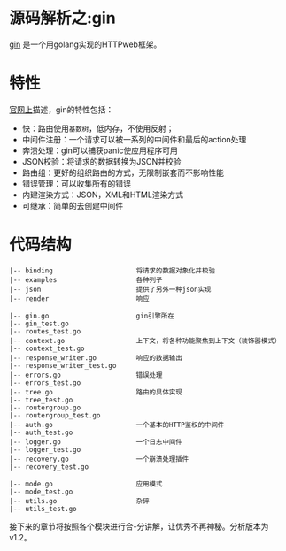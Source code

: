 # 源码解析之:gin

[gin](https://github.com/gin-gonic/gin) 是一个用golang实现的HTTPweb框架。

# 特性
[官网上](https://gin-gonic.github.io/gin/)描述，gin的特性包括：
- 快：路由使用`基数树`，低内存，不使用反射；
- 中间件注册：一个请求可以被一系列的中间件和最后的action处理
- 奔溃处理：gin可以捕获panic使应用程序可用
- JSON校验：将请求的数据转换为JSON并校验
- 路由组：更好的组织路由的方式，无限制嵌套而不影响性能
- 错误管理：可以收集所有的错误
- 内建渲染方式：JSON，XML和HTML渲染方式
- 可继承：简单的去创建中间件

# 代码结构

~~~
|-- binding                     将请求的数据对象化并校验
|-- examples                    各种列子
|-- json                        提供了另外一种json实现
|-- render                      响应

|-- gin.go                      gin引擎所在
|-- gin_test.go
|-- routes_test.go
|-- context.go                  上下文，将各种功能聚焦到上下文（装饰器模式）
|-- context_test.go
|-- response_writer.go          响应的数据输出
|-- response_writer_test.go
|-- errors.go                   错误处理
|-- errors_test.go
|-- tree.go                     路由的具体实现
|-- tree_test.go
|-- routergroup.go
|-- routergroup_test.go
|-- auth.go                     一个基本的HTTP鉴权的中间件
|-- auth_test.go
|-- logger.go                   一个日志中间件
|-- logger_test.go
|-- recovery.go                 一个崩溃处理插件
|-- recovery_test.go

|-- mode.go                     应用模式
|-- mode_test.go
|-- utils.go                    杂碎
|-- utils_test.go
~~~

接下来的章节将按照各个模块进行合-分讲解，让优秀不再神秘。分析版本为v1.2。
